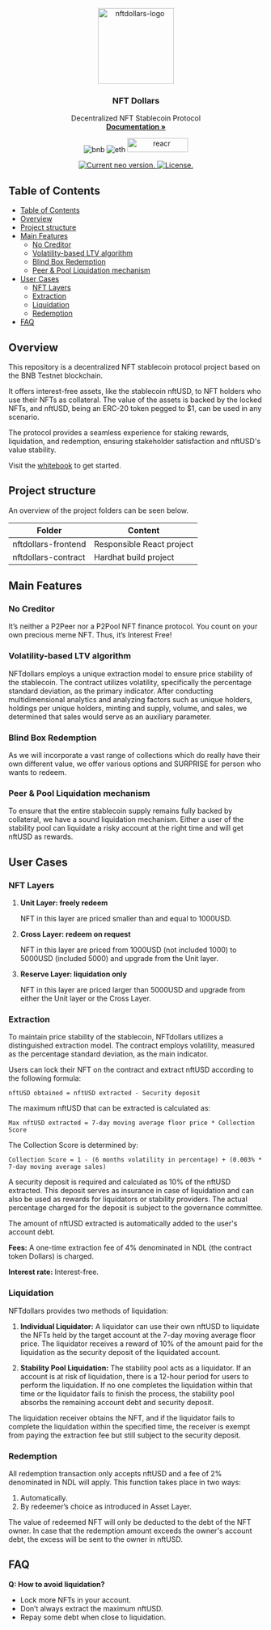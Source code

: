<p align="center">
  <a href="https://nftdollars.xyz/">
      <img
      src="https://nftdollars.xyz/static/media/logo.fe5370acff8ae9a9d70fd05a5556ba0e.svg"
      width="150px" alt="nftdollars-logo">
  </a>
</p>

<h3 align="center">NFT Dollars</h3>

<p align="center">
   Decentralized NFT Stablecoin Protocol
  <br>
  <a href="https://docs.nftdollars.xyz/"><strong>Documentation »</strong></a>
  <br>
</p>

<p align="center">
    <img src='https://tinyurl.com/mp2wu3xx' alt='bnb' />
    <img src="https://img.shields.io/badge/Ethereum-3C3C3D?style=for-the-badge&logo=Ethereum&logoColor=white" alt="eth"/>
    <img src="https://img.shields.io/badge/React-20232A?style=for-the-badge&logo=react&logoColor=61DAFB" width="120px" height="28px" alt="reacr" />
</p>

<p align="center">
  <a href="https://github.com/neo-project/neo/releases">
    <img src="https://badge.fury.io/gh/neo-project%2Fneo.svg" alt="Current neo version.">
  </a>
  <a href='https://coveralls.io/github/neo-project/neo'>
  </a>
  <a href="https://github.com/neo-project/neo/blob/master/LICENSE">
    <img src="https://img.shields.io/badge/license-MIT-blue.svg" alt="License.">
  </a>
</p>

## Table of Contents

- [Table of Contents](#table-of-contents)
- [Overview](#overview)
- [Project structure](#project-structure)
- [Main Features](#main-features)
  - [No Creditor](#no-creditor)
  - [Volatility-based LTV algorithm](#volatility-based-ltv-algorithm)
  - [Blind Box Redemption](#blind-box-redemption)
  - [Peer \& Pool Liquidation mechanism](#peer--pool-liquidation-mechanism)
- [User Cases](#user-cases)
  - [NFT Layers](#nft-layers)
  - [Extraction](#extraction)
  - [Liquidation](#liquidation)
  - [Redemption](#redemption)
- [FAQ](#faq)

## Overview

This repository is a decentralized NFT stablecoin protocol project based on the BNB Testnet blockchain.

It offers interest-free assets, like the stablecoin nftUSD, to NFT holders who use their NFTs as collateral. The value of the assets is backed by the locked NFTs, and nftUSD, being an ERC-20 token pegged to $1, can be used in any scenario.

The protocol provides a seamless experience for staking rewards, liquidation, and redemption, ensuring stakeholder satisfaction and nftUSD's value stability.

Visit the [whitebook](https://docs.nftdollars.xyz/) to get started.

## Project structure

An overview of the project folders can be seen below.

| Folder              | Content                   |
| ------------------- | ------------------------- |
| nftdollars-frontend | Responsible React project |
| nftdollars-contract | Hardhat build project     |

## Main Features

### No Creditor

It’s neither a P2Peer nor a P2Pool NFT finance protocol. You count on your own precious meme NFT.
Thus, it’s Interest Free!

### Volatility-based LTV algorithm

NFTdollars employs a unique extraction model to ensure price stability of the stablecoin. The contract utilizes volatility, specifically the percentage standard deviation, as the primary indicator. After conducting multidimensional analytics and analyzing factors such as unique holders, holdings per unique holders, minting and supply, volume, and sales, we determined that sales would serve as an auxiliary parameter.

### Blind Box Redemption

As we will incorporate a vast range of collections which do really have their own different value, we offer various options and SURPRISE for person who wants to redeem.

### Peer & Pool Liquidation mechanism

To ensure that the entire stablecoin supply remains fully backed by collateral, we have a sound
liquidation mechanism. Either a user of the stability pool can liquidate a risky account at the right time and will get nftUSD as rewards.

## User Cases

### NFT Layers

1.  **Unit Layer: freely redeem**

    NFT in this layer are priced smaller than and equal to 1000USD.

2.  **Cross Layer: redeem on request**

    NFT in this layer are priced from 1000USD (not included 1000) to 5000USD (included 5000) and upgrade from the Unit layer.

3.  **Reserve Layer: liquidation only**

    NFT in this layer are priced larger than 5000USD and upgrade from either the Unit layer or the Cross Layer.

### Extraction

To maintain price stability of the stablecoin, NFTdollars utilizes a distinguished extraction model. The contract employs volatility, measured as the percentage standard deviation, as the main indicator.

Users can lock their NFT on the contract and extract nftUSD according to the following formula:

```
nftUSD obtained = nftUSD extracted - Security deposit
```

The maximum nftUSD that can be extracted is calculated as:

```
Max nftUSD extracted = 7-day moving average floor price * Collection Score
```

The Collection Score is determined by:

```
Collection Score = 1 - (6 months volatility in percentage) + (0.003% * 7-day moving average sales)
```

A security deposit is required and calculated as 10% of the nftUSD extracted. This deposit serves as insurance in case of liquidation and can also be used as rewards for liquidators or stability providers. The actual percentage charged for the deposit is subject to the governance committee.

The amount of nftUSD extracted is automatically added to the user's account debt.

**Fees:** A one-time extraction fee of 4% denominated in NDL (the contract token Dollars) is charged.

**Interest rate:** Interest-free.

### Liquidation

NFTdollars provides two methods of liquidation:

1. **Individual Liquidator:** A liquidator can use their own nftUSD to liquidate the NFTs held by the target account at the 7-day moving average floor price. The liquidator receives a reward of 10% of the amount paid for the liquidation as the security deposit of the liquidated account.

2. **Stability Pool Liquidation:** The stability pool acts as a liquidator. If an account is at risk of liquidation, there is a 12-hour period for users to perform the liquidation. If no one completes the liquidation within that time or the liquidator fails to finish the process, the stability pool absorbs the remaining account debt and security deposit.

The liquidation receiver obtains the NFT, and if the liquidator fails to complete the liquidation within the specified time, the receiver is exempt from paying the extraction fee but still subject to the security deposit.

### Redemption

All redemption transaction only accepts nftUSD and a fee of 2% denominated in NDL will apply. This function takes place in two ways:

1. Automatically.
2. By redeemer’s choice as introduced in Asset Layer.

The value of redeemed NFT will only be deducted to the debt of the NFT owner. In case that the redemption amount exceeds the owner's account debt, the excess will be sent to the owner in nftUSD.

## FAQ

**Q: How to avoid liquidation?**

- Lock more NFTs in your account.
- Don’t always extract the maximum nftUSD.
- Repay some debt when close to liquidation.
